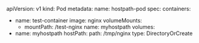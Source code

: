 apiVersion: v1
kind: Pod
metadata:
  name: hostpath-pod
spec:
  containers:
  - name: test-container
    image: nginx
    volumeMounts:
    - mountPath: /test-nginx
      name: myhostpath
  volumes:
  - name: myhostpath
    hostPath:
      path: /tmp/nginx
      type: DirectoryOrCreate